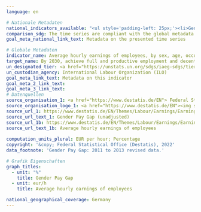 ```yaml
---
language: en    

# Nationale Metadaten    
national_indicators_available: "<ul style='padding-left: 25px;'><li>Gender Pay Gap</li> <li> Average hourly earnings of employees</li></ul>"    
comparison_sdg: The time series are compliant with the global metadata.    
goal_meta_national_link_text: Metadata on the presented time series    

# Globale Metadaten    
indicator_name: Average hourly earnings of employees, by sex, age, occupation and persons with disabilities    
target_name: By 2030, achieve full and productive employment and decent work for all women and men, including for young people and persons with disabilities, and equal pay for work of equal value    
un_designated_tier: <a href="https://unstats.un.org/sdgs/iaeg-sdgs/tier-classification/" title="Click here for more information on the UN tier classification."  target="_blank">Tier II</a>    
un_custodian_agency: International Labour Organization (ILO)    
goal_meta_link_text: Metadata on this indicator    
goal_meta_2_link_text:     
goal_meta_3_link_text:         
# Datenquellen
source_organisation_1: <a href="https://www.destatis.de/EN"> Federal Statistical Office (Destatis) </a>
source_organisation_logo_1: <a href="https://www.destatis.de/EN"><img src="https://g205sdgs.github.io/sdg-indicators/public/OrgImgEn/destatis.png" alt="Logo destatis" style="height:60px; width:148px"/></a>
source_url_1: https://www.destatis.de/EN/Themes/Labour/Earnings/Earnings-Earnings-Differences/_node.html#sprg266370
source_url_text_1: Gender Pay Gap (unadjusted)
source_url_1b: https://www.destatis.de/EN/Themes/Labour/Earnings/Earnings-Earnings-Differences/_node.html#sprg266370
source_url_text_1b: Average hourly earnings of employees
    
computation_units_plural: EUR per hour; Percentage    
copyright: '&copy; Federal Statistical Office (Destatis), 2022'    
data_footnote: 'Gender Pay Gap: 2011 to 2013 revised data.'    

# Grafik Eigenschaften    
graph_titles:
  - unit: "%"
    title: Gender Pay Gap
  - unit: eur/h
    title: Average hourly earnings of employees    

national_geographical_coverage: Germany    
---
```


<span></span>